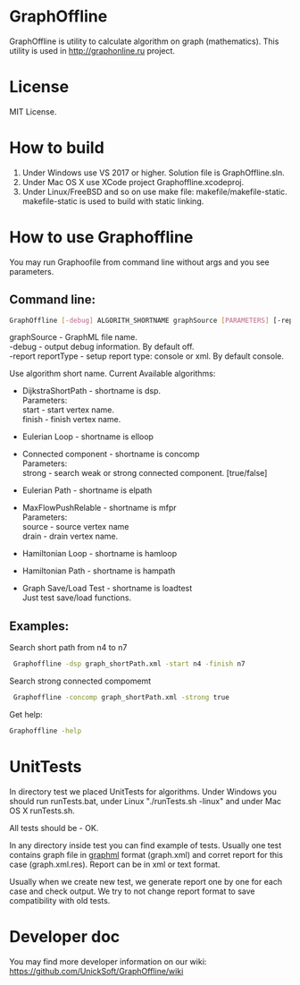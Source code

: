 # GraphOffline

GraphOffline is utility to calculate algorithm on graph (mathematics). This utility is used in http://graphonline.ru project.

# License

MIT License.

# How to build

1. Under Windows use VS 2017 or higher. Solution file is GraphOffline.sln.
2. Under Mac OS X use XCode project Graphoffline.xcodeproj.
3. Under Linux/FreeBSD and so on use make file: makefile/makefile-static. makefile-static is used to build with static linking.

# How to use Graphoffline

You may run Graphoofile from command line without args and you see parameters.

## Command line:
```bash
GraphOffline [-debug] ALGORITH_SHORTNAME graphSource [PARAMETERS] [-report reportType]
```
graphSource - GraphML file name. \
-debug - output debug information. By default off. \
-report reportType - setup report type: console or xml. By default console.

Use algorithm short name. Current Available algorithms:
* DijkstraShortPath - shortname is dsp. \
 Parameters: \
  start - start vertex name.\
  finish - finish vertex name.

* Eulerian Loop - shortname is elloop

* Connected component - shortname is concomp \
 Parameters: \
  strong - search weak or strong connected component. [true/false]

* Eulerian Path - shortname is elpath

* MaxFlowPushRelable - shortname is mfpr \
 Parameters: \
  source - source vertex name\
  drain - drain vertex name.

* Hamiltonian Loop - shortname is hamloop

* Hamiltonian Path - shortname is hampath

* Graph Save/Load Test - shortname is loadtest \
  Just test save/load functions.

## Examples:

Search short path from n4 to n7
```bash
 Graphoffline -dsp graph_shortPath.xml -start n4 -finish n7
```

Search strong connected compomemt
```bash
 Graphoffline -concomp graph_shortPath.xml -strong true
```

Get help:
```bash
Graphoffline -help
```

# UnitTests

In directory test we placed UnitTests for algorithms. Under Windows you should run runTests.bat, under Linux "./runTests.sh -linux" and under Mac OS X runTests.sh.

All tests should be - OK.

In any directory inside test you can find example of tests. Usually one test contains graph file in [graphml](https://en.wikipedia.org/wiki/GraphML) format (graph.xml) and corret report for this case (graph.xml.res). Report can be in xml or text format.

Usually when we create new test, we generate report one by one for each case and check output. We try to not change report format to save compatibility with old tests.

# Developer doc

You may find more developer information on our wiki: https://github.com/UnickSoft/GraphOffline/wiki
